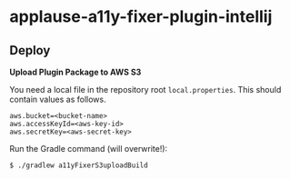 # applause-a11y-fixer-plugin-intellij

## Deploy

**Upload Plugin Package to AWS S3**

You need a local file in the repository root `local.properties`.
This should contain values as follows.
```properties
aws.bucket=<bucket-name>
aws.accessKeyId=<aws-key-id>
aws.secretKey=<aws-secret-key>
```

Run the Gradle command (will overwrite!):
```bash
$ ./gradlew a11yFixerS3uploadBuild
```
